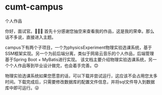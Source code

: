 # cumt-campus
个人作品

你好，面试官。👏👏👏
首先十分感谢您抽空来查看我的作品，这是我的荣幸。那么话不多说，直接进入主题。

campus下有两个子项目，一个为physicsExperiment物理实验选课系统，基于SSM框架实现。另一个为前后端分离，类似于网易云音乐的个人作品，后端管理基于Spring Boot + MyBatis进行实现。
该文档主要介绍物理实验选课系统，另一个个人作品等到毕业设计做完，也会着手完善。😊

物理实验选课系统如果您愿意的话，可以下载并尝试运行，这应该不会占用您太多时间。下载完成后，只需要修改数据库的配置文件信息，并将sql文件导入到数据库中即可运行。😜


